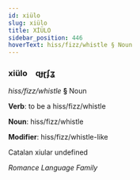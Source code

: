 ```yaml
---
id: xiülo
slug: xiülo
title: XİÜLO
sidebar_position: 446
hoverText: hiss/fizz/whistle § Noun
---
```


### xiülo&emsp;<span kind="abugida">ɋɟɽʄʓ</span>

*hiss/fizz/whistle* **§** Noun

**Verb**: to be a hiss/fizz/whistle

**Noun**: hiss/fizz/whistle

**Modifier**: hiss/fizz/whistle-like

Catalan xiular undefined

*Romance Language Family*